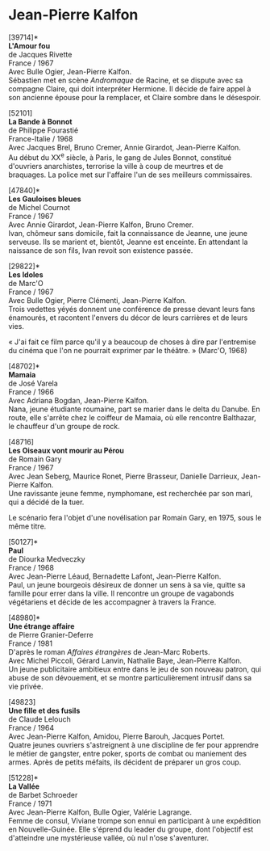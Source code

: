 # Jean-Pierre Kalfon

[39714]\*  
**L'Amour fou**  
de Jacques Rivette  
France / 1967  
Avec Bulle Ogier, Jean-Pierre Kalfon.  
Sébastien met en scène _Andromaque_ de Racine, et se dispute avec sa compagne Claire, qui doit interpréter Hermione. Il décide de faire appel à son ancienne épouse pour la remplacer, et Claire sombre dans le désespoir.

[52101]  
**La Bande à Bonnot**  
de Philippe Fourastié  
France-Italie / 1968  
Avec Jacques Brel, Bruno Cremer, Annie Girardot, Jean-Pierre Kalfon.  
Au début du XX<sup>e</sup> siècle, à Paris, le gang de Jules Bonnot, constitué d'ouvriers anarchistes, terrorise la ville à coup de meurtres et de braquages. La police met sur l'affaire l'un de ses meilleurs commissaires.

[47840]\*  
**Les Gauloises bleues**  
de Michel Cournot  
France / 1967  
Avec Annie Girardot, Jean-Pierre Kalfon, Bruno Cremer.  
Ivan, chômeur sans domicile, fait la connaissance de Jeanne, une jeune serveuse. Ils se marient et, bientôt, Jeanne est enceinte. En attendant la naissance de son fils, Ivan revoit son existence passée.

[29822]\*  
**Les Idoles**  
de Marc'O  
France / 1967  
Avec Bulle Ogier, Pierre Clémenti, Jean-Pierre Kalfon.  
Trois vedettes yéyés donnent une conférence de presse devant leurs fans énamourés, et racontent l'envers du décor de leurs carrières et de leurs vies.

« J'ai fait ce film parce qu'il y a beaucoup de choses à dire par l'entremise du cinéma que l'on ne pourrait exprimer par le théâtre. » (Marc'O, 1968)

[48702]\*  
**Mamaia**  
de José Varela  
France / 1966  
Avec Adriana Bogdan, Jean-Pierre Kalfon.  
Nana, jeune étudiante roumaine, part se marier dans le delta du Danube. En route, elle s'arrête chez le coiffeur de Mamaia, où elle rencontre Balthazar, le chauffeur d'un groupe de rock.

[48716]  
**Les Oiseaux vont mourir au Pérou**  
de Romain Gary  
France / 1967  
Avec Jean Seberg, Maurice Ronet, Pierre Brasseur, Danielle Darrieux, Jean-Pierre Kalfon.  
Une ravissante jeune femme, nymphomane, est recherchée par son mari, qui a décidé de la tuer.

Le scénario fera l'objet d'une novélisation par Romain Gary, en 1975, sous le même titre.

[50127]\*  
**Paul**  
de Diourka Medveczky  
France / 1968  
Avec Jean-Pierre Léaud, Bernadette Lafont, Jean-Pierre Kalfon.  
Paul, un jeune bourgeois désireux de donner un sens à sa vie, quitte sa famille pour errer dans la ville. Il rencontre un groupe de vagabonds végétariens et décide de les accompagner à travers la France.

[48980]\*  
**Une étrange affaire**  
de Pierre Granier-Deferre  
France / 1981  
D'après le roman _Affaires étrangères_ de Jean-Marc Roberts.  
Avec Michel Piccoli, Gérard Lanvin, Nathalie Baye, Jean-Pierre Kalfon.  
Un jeune publicitaire ambitieux entre dans le jeu de son nouveau patron, qui abuse de son dévouement, et se montre particulièrement intrusif dans sa vie privée.

[49823]  
**Une fille et des fusils**  
de Claude Lelouch  
France / 1964  
Avec Jean-Pierre Kalfon, Amidou, Pierre Barouh, Jacques Portet.  
Quatre jeunes ouvriers s'astreignent à une discipline de fer pour apprendre le métier de gangster, entre poker, sports de combat ou maniement des armes. Après de petits méfaits, ils décident de préparer un gros coup.

[51228]\*  
**La Vallée**  
de Barbet Schroeder  
France / 1971  
Avec Jean-Pierre Kalfon, Bulle Ogier, Valérie Lagrange.  
Femme de consul, Viviane trompe son ennui en participant à une expédition en Nouvelle-Guinée. Elle s'éprend du leader du groupe, dont l'objectif est d'atteindre une mystérieuse vallée, où nul n'ose s'aventurer.
